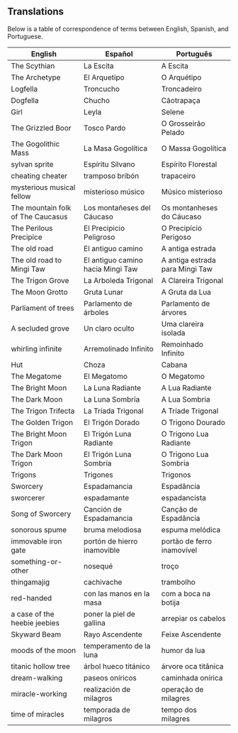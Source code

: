 ## Translations

Below is a table of correspondence of terms between English, Spanish, and Portuguese.

| English                     | Español                     | Português                  |
|-----------------------------|-----------------------------|----------------------------|
| The Scythian                | La Escita                   | A Escita                   |
| The Archetype               | El Arquetipo                | O Arquétipo                |
| Logfella                    | Troncucho                   | Troncadeiro                |
| Dogfella                    | Chucho                      | Cãotrapaça                 |
| Girl                        | Leyla                       | Selene                     |
| The Grizzled Boor           | Tosco Pardo                 | O Grosseirão Pelado        |
| The Gogolithic Mass         | La Masa Gogolítica          | O Massa Gogolítica         |
| sylvan sprite               | Espíritu Silvano            | Espírito Florestal         |
| cheating cheater            | tramposo bribón             | trapaceiro                 |
| mysterious musical fellow   | misterioso músico           | Músico misterioso          |
| The mountain folk of The Caucasus | Los montañeses del Cáucaso | Os montanheses do Cáucaso |
| The Perilous Precipice      | El Precipicio Peligroso     | O Precipício Perigoso      |
| The old road                | El antiguo camino           | A antiga estrada           |
| The old road to Mingi Taw   | El antiguo camino hacia Mingi Taw | A antiga estrada para Mingi Taw |
| The Trigon Grove            | La Arboleda Trigonal        | A Clareira Trigonal        |
| The Moon Grotto             | Gruta Lunar                 | A Gruta da Lua             |
| Parliament of trees         | Parlamento de árboles       | Parlamento de árvores      |
| A secluded grove            | Un claro oculto             | Uma clareira isolada       |
| whirling infinite           | Arremolinado Infinito       | Remoinhado Infinito        |
| Hut                         | Choza                       | Cabana                     |
| The Megatome                | El Megatomo                 | O Megatomo                 |
| The Bright Moon             | La Luna Radiante            | A Lua Radiante             |
| The Dark Moon               | La Luna Sombría             | A Lua Sombria              |
| The Trigon Trifecta         | La Tríada Trigonal          | A Tríade Trigonal          |
| The Golden Trigon           | El Trigón Dorado            | O Trigono Dourado          |
| The Bright Moon Trigon      | El Trigón Luna Radiante     | O Trigono Lua Radiante     |
| The Dark Moon Trigon        | El Trigón Luna Sombría      | O Trigono Lua Sombria      |
| Trigons                     | Trigones                    | Trigonos                   |
| Sworcery                    | Espadamancia                | Espadância                 |
| sworcerer                   | espadamante                 | espadancista               |
| Song of Sworcery            | Canción de Espadamancia     | Canção de Espadância       |
| sonorous spume              | bruma melodiosa             | espuma melódica            |
| immovable iron gate         | portón de hierro inamovible | portão de ferro inamovível |
| something-or-other          | nosequé                     | troço                      |
| thingamajig                 | cachivache                  | trambolho                  |
| red-handed                  | con las manos en la masa    | com a boca na botija       |
| a case of the heebie jeebies| poner la piel de gallina    | arrepiar os cabelos        |
| Skyward Beam                | Rayo Ascendente             | Feixe Ascendente           |
| moods of the moon           | temperamento de la luna     | humor da lua               |
| titanic hollow tree         | árbol hueco titánico        | árvore oca titânica        |
| dream-walking               | paseos oníricos             | caminhada onírica          |
| miracle-working             | realización de milagros     | operação de milagres       |
| time of miracles            | temporada de milagros       | tempo dos milagres         |
